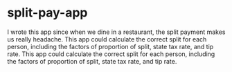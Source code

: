 # split-pay-app
I wrote this app since when we dine in a restaurant, the split payment makes us really headache. This app could calculate the correct split for each person, including the factors of proportion of split, state tax rate, and tip rate.
This app could calculate the correct split for each person, including the factors of proportion of split, state tax rate, and tip rate.
